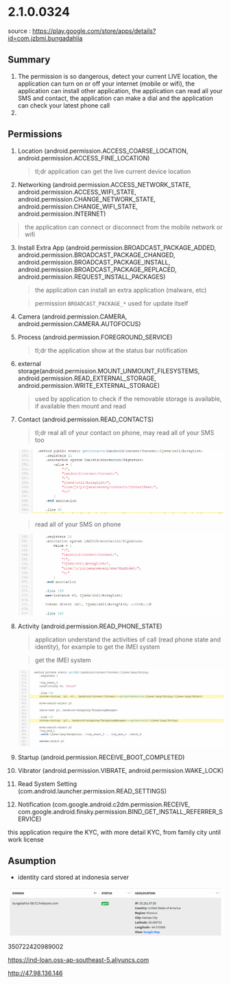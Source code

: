 # 2.1.0.0324

source : https://play.google.com/store/apps/details?id=com.jzbmi.bungadahlia

## Summary

1. The permission is so dangerous, detect your current LIVE location, the application can turn on or off your internet (mobile or wifi), the application can install other application, the application can read all your SMS and contact, the application can make a dial and the application can check your latest phone call
2. 


## Permissions

1. Location (android.permission.ACCESS_COARSE_LOCATION, android.permission.ACCESS_FINE_LOCATION)

   > tl;dr application can get the live current device location

2. Networking (android.permission.ACCESS_NETWORK_STATE, android.permission.ACCESS_WIFI_STATE, android.permission.CHANGE_NETWORK_STATE, android.permission.CHANGE_WIFI_STATE, android.permission.INTERNET)

  > the application can connect or disconnect from the mobile network or wifi

3. Install Extra App (android.permission.BROADCAST_PACKAGE_ADDED, android.permission.BROADCAST_PACKAGE_CHANGED, android.permission.BROADCAST_PACKAGE_INSTALL, android.permission.BROADCAST_PACKAGE_REPLACED, android.permission.REQUEST_INSTALL_PACKAGES)

   > the application can install an extra application (malware, etc)

   > permission `BROADCAST_PACKAGE_*` used for update itself

4. Camera (android.permission.CAMERA, android.permission.CAMERA.AUTOFOCUS)
5. Process (android.permission.FOREGROUND_SERVICE)

   > tl;dr the application show at the status bar notification

6. external storage(android.permission.MOUNT_UNMOUNT_FILESYSTEMS, android.permission.READ_EXTERNAL_STORAGE, android.permission.WRITE_EXTERNAL_STORAGE)

   > used by application to check if the removable storage is available, if available then mount and read

7. Contact (android.permission.READ_CONTACTS)
   > tl;dr real all of your contact on phone, may read all of your SMS too

   ![](img/read-all-contact.png)

   > read all of your SMS on phone

   ![](img/read-sms.png)

8. Activity (android.permission.READ_PHONE_STATE)

    > application understand the activities of call (read phone state and identity), for example to get the IMEI system

   > get the IMEI system

   ![](img/query-imei.png)

9. Startup (android.permission.RECEIVE_BOOT_COMPLETED)
10. Vibrator (android.permission.VIBRATE, android.permission.WAKE_LOCK)
11. Read System Setting (com.android.launcher.permission.READ_SETTINGS)
12. Notification (com.google.android.c2dm.permission.RECEIVE, com.google.android.finsky.permission.BIND_GET_INSTALL_REFERRER_SERVICE)

this application require the KYC, with more detail KYC, from family city until work license


## Asumption

- identity card stored at indonesia server 

![](img/api.png)

350722420989002

https://ind-loan.oss-ap-southeast-5.aliyuncs.com

http://47.98.136.146